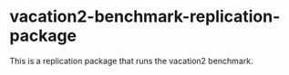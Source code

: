 # vacation2-benchmark-replication-package
This is a replication package that runs the vacation2 benchmark. 
